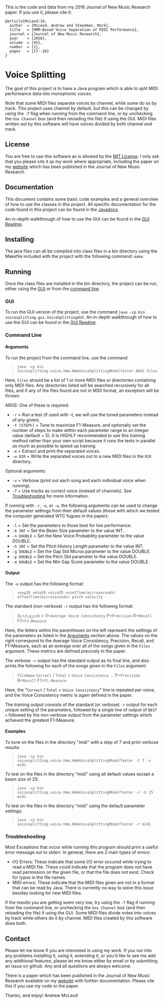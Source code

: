 
This is the code and data from my 2016 Journal of New Music Research paper. If you use it, please cite it:

```
@article{McLeod:16,
  author  = {McLeod, Andrew and Steedman, Mark},
  title   = {HMM-Based Voice Separation of MIDI Performance},
  journal = {Journal of New Music Research},
  year    = {2016},
  volume  = {45},
  number  = {1},
  pages   = {17--26}
}
```

# Voice Splitting
The goal of this project is to have a Java program which is able to split MIDI performance
data into monophonic voices.

Note that some MIDI files separate voices by channel, while some
do so by track. This project uses channel by default, but this can be changed by using the
`-T` flag when running from the command line, or by unchecking the `Use Channel` box (and
then reloading the file) if using the GUI. MIDI files written out by this software will have
voices divided by both channel and track.

## License
You are free to use this software as is allowed by the [MIT License](https://github.com/apmcleod/voice-splitting/blob/master/License).
I only ask that you please cite it as my work where appropriate, including
the paper on my [website](http://homepages.inf.ed.ac.uk/s1331854/software.html#VoiceSeparation)
which has been published in the Journal of New Music Research.

## Documentation
This document contains some basic code examples and a general overview of how to use
the classes in this project. All specific documentation for the code found in this
project can be found in the [Javadocs](https://apmcleod.github.io/voice-splitting/doc).

An in-depth walkthrough of how to use the GUI can be found in the [GUI Readme](http://apmcleod.github.io/voice-splitting/gui.html).

## Installing
The java files can all be compiled into class files in a bin directory using the Makefile
included with the project with the following command: `make`.

## Running
Once the class files are installed in the bin directory, the project can be run, either using the
[GUI](#gui) or from the [command line](#command-line).

### GUI
To run the GUI version of the project, use the command `java -cp bin voicesplitting.gui.VoiceSplittingGUI`.
An in-depth walkthrough of how to use the GUI can be found in the [GUI Readme](http://apmcleod.github.io/voice-splitting/gui.html).

### Command Line
#### Arguments
To run the project from the command line, use the command

> `java -cp bin voicesplitting.voice.hmm.HmmVoiceSplittingModelTester ARGS Files`

Here, `Files` should be a list of 1 or more MIDI files or directories containing only MIDI
files. Any directories listed will be searched recursively for all files, and if any of the files
found are not in MIDI format, an exception will be thrown.

ARGS:
 One of these is required:
   * `-r` = Run a test (if used with -t, we will use the tuned parameters instead of any given).
   * `-t [STEPS]` = Tune to maximize F1-Measure, and optionally set the number of steps to make
     within each parameter range to an Integer value (default = 5). It is HIGHLY recommended to use this training
     method rather than your own script because it runs the tests in parallel as much as possible to speed up
     training.
   * `-e` = Extract and print the separated voices.
   * `-w DIR` = Write the separated voices out to a new MIDI files in the `DIR` directory.

 Optional arguments:
   * `-v` = Verbose (print out each song and each individual voice when running).
   * `-T` = Use tracks as correct voice (instead of channels). See [Troubleshooting](#troubleshooting)
     for more information.

If running with `-r`, `-e`, or `-w`, the following arguments can be used to change the parameter settings from their default
values (those with which we tested the computer generated WTC fugues in the paper):
   * `-l` = Set the parameters to those best for live performance.
   * `-b INT` = Set the Beam Size parameter to the value INT.
   * `-n DOUBLE` = Set the New Voice Probability parameter to the value DOUBLE.
   * `-h INT` = Set the Pitch History Length parameter to the value INT.
   * `-g DOUBLE` = Set the Gap Std Micros parameter to the value DOUBLE.
   * `-p DOUBLE` = Set the Pitch Std parameter to the value DOUBLE.
   * `-m DOUBLE` = Set the Min Gap Score parameter to the value DOUBLE.

#### Output
The `-e` output has the following format:

> `songID noteID voiceID onsetTime(microseconds) offsetTime(microseconds) pitch velocity`

The standard (non-verbose) `-r` output has the following format:

> (`b`,`n`,`h`,`g`,`p`,`m`) = V=`Average Voice Consistency` P=`Precision` R=`Recall` F1=`F1-Measure`

Here, the letters within the parentheses on the left represent the settings of the parameters as listed
in the [Arguments](#arguments) section above. The values on the right correspond to the Average Voice Consistency,
Precision, Recall, and F1-Measure, each as an average over all of the songs given in the `Files` argument.
These metrics are defined precicely in the paper.

The verbose `-r` output has the standard output as its final line, and also prints the following for each of the
songs given in the `Files` argument:

> `FileName`
> `Correct` / `Total` = `Voice Consistency`
> ...
> P=`Precision`
> R=`Recall`
> F1=`F1-Measure`

Here, the "`Correct` / `Total` = `Voice Consistency`" line is repeated per voice, and the Voice Consistency
metric is again defined in the paper.

The training output consists of the standard (or verbose) `-r` output for each unique setting of the parameters,
followed by a single line of output of `BEST =` followed by the non-verbose output from the parameter settings
which achieved the greatest F1-Measure.

#### Examples
To tune on the files in the directory "midi" with a step of 7 and print verbose results:
> `java -cp bin voicesplitting.voice.hmm.HmmVoiceSplittingModelTester -t 7 -v midi`

To test on the files in the directory "midi" using all default values except a beam size of 25:
> `java -cp bin voicesplitting.voice.hmm.HmmVoiceSplittingModelTester -r -b 25 midi`

To test on the files in the directory "midi" using the default parameter settings:
> `java -cp bin voicesplitting.voice.hmm.HmmVoiceSplittingModelTester -r midi`


### Troubleshooting
Most Exceptions that occur while running this program should print a useful error message out to
stderr. In general, there are 2 main types of errors:
 * I/O Errors: These indicate that some I/O error occured while trying to read a MIDI file. These
   could indicate that the program does not have read permission on the given file, or that the
   file does not exist. Check for typos in the file names.
 * MIDI errors: These indicate that the MIDI files given are not in a format that can be read
   by Java. There is currently no way to solve this issue besides looking for new MIDI files.

If the results you are getting seem very low, try using the `-T` flag if running from the command line,
or unchecking the `Use Channel` box (and then reloading the file) if using the GUI. Some MIDI files
divide notes into voices by track while others do it by channel. MIDI files created by this software does both.

## Contact
Please let me know if you are interested in using my work. If you run into any problems installing it,
using it, extending it, or you'd like to see me add any additional features, please let me know either by
email or by submitting an issue on github. Any and all questions are always welcome.

There is a paper which has been published in the Journal of New Music Research available on
my [website](https://apmcleod.github.io/index.html) with further documentation.
Please cite this if you use my code or the paper.

Thanks, and enjoy!
Andrew McLeod
